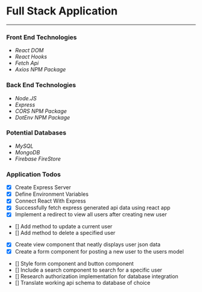 # **Full Stack Application**
---

### Front End Technologies 

- _React DOM_
- _React Hooks_
- _Fetch Api_
- _Axios NPM Package_

### Back End Technologies 

- _Node.JS_
- _Express_
- _CORS NPM Package_
- _DotEnv NPM Package_

### Potential Databases
- _MySQL_
- _MongoDB_
- _Firebase FireStore_

### Application Todos
- [x] Create Express Server
- [x] Define Environment Variables
- [x] Connect React With Express
- [x] Successfully fetch express generated api data using react app
- [X] Implement a redirect to view all users after creating new user
- [] Add method to update a current user
- [] Add method to delete a specified user
- [X] Create view component that neatly displays user json data
- [X] Create a form component for posting a new user to the users model
- [] Style form component and button component
- [] Include a search component to search for a specific user
- [] Research authorization implementation for database integration
- [] Translate working api schema to database of choice